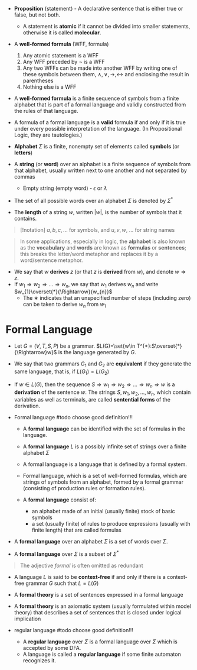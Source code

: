 

- **Proposition** (statement) - A declarative sentence that is either true or false, but not both. 
	- A statement is **atomic** if it cannot be divided into smaller statements, otherwise it is called **molecular**.


- A **well-formed formula** (WFF, formula)
	1. Any atomic statement is a WFF
	2. Any WFF preceded by $¬$ is a WFF
	3. Any two WFFs can be made into another WFF by writing one of these symbols between them, $∧, ∨, →, ↔$ and enclosing the result in parentheses
	4. Nothing else is a WFF

- A **well-formed formula** is a finite sequence of symbols from a finite alphabet that is part of a formal language and validly constructed from the rules of that language. 





- A formula of a formal language is a **valid** formula if and only if it is true under every possible interpretation of the language. (In Propositional Logic, they are tautologies.)

- **Alphabet** $\Sigma$ is a finite, nonempty set of elements called **symbols** (or **letters**)
- A **string** (or **word**) over an alphabet is a finite sequence of symbols from that alphabet, usually written next to one another and not separated by commas
	- Empty string (empty word) - $\epsilon$ or $\lambda$
- The set of all possible words over an alphabet $\Sigma$ is denoted by $\Sigma^*$
- The **length** of a string $w$, written $|w|$, is the number of symbols that it contains.

> [!notation] 
> $a, b, c, ...$ for symbols, and $u, v, w,$ ... for string names

> In some applications, especially in logic, the **alphabet** is also known as the **vocabulary** and **words** are known as **formulas** or **sentences**; this breaks the letter/word metaphor and replaces it by a word/sentence metaphor.


- We say that $w$ **derives** $z$ (or that $z$ is **derived** from $w$), and denote $w\Rightarrow{z}$.
- If $w_{1}\Rightarrow w_{2}\Rightarrow\dots\Rightarrow w_{n}$, we say that $w_1$ derives $w_n$ and write $w_{1}\overset{*}{\Rightarrow}{w_{n}}$
	- The $∗$ indicates that an unspecified number of steps (including zero) can be taken to derive $w_n$ from $w_1$

# Formal Language

- Let $G = (V, T, S, P)$ be a grammar. $L(G)=\set{w\in T^{*}:S\overset{*}{\Rightarrow}w}$ is the language generated by $G$.

- We say that two grammars $G_{1}$ and $G_{2}$ are **equivalent** if they generate the same language, that is, if $L(G_{1}) = L(G_{2})$


- If $w\in L(G)$, then the sequence $S\Rightarrow{w_{1}}\Rightarrow{w_{2}}\Rightarrow\dots\Rightarrow{w_{n}}\Rightarrow{w}$ is a **derivation** of the sentence $w$. The strings $S, w_{1}, w_{2}, \dots, w_n,$ which contain variables as well as terminals, are called **sentential forms** of the derivation.


- Formal language #todo  choose good definition!!!
	- A **formal language** can be identified with the set of formulas in the language.
	- A **formal language** $L$ is a possibly infinite set of strings over a finite alphabet $\Sigma$
	- A formal language is a language that is defined by a formal system.
	- Formal language, which is a set of well-formed formulas, which are strings of symbols from an alphabet, formed by a formal grammar (consisting of production rules or formation rules).

	- A **formal language** consist of:
		- an alphabet made of an initial (usually finite) stock of basic symbols
		- a set (usually finite) of rules to produce expressions (usually with finite length) that are called formulas


- A **formal language** over an alphabet $\Sigma$ is a set of words over $\Sigma$. 
- A **formal language** over $\Sigma$ is a subset of $\Sigma^*$

> The adjective *formal* is often omitted as redundant


- A language $L$ is said to be **context-free** if and only if there is a context-free grammar $G$ such that $L=L(G)$

- A **formal theory** is a set of sentences expressed in a formal language
- A **formal theory** is an axiomatic system (usually formulated within model theory) that describes a set of sentences that is closed under logical implication

- regular language #todo  choose good definition!!!
	- A **regular language** over $\Sigma$ is a formal language over $\Sigma$ which is accepted by some DFA.
	- A language is called a **regular language** if some finite automaton recognizes it.


